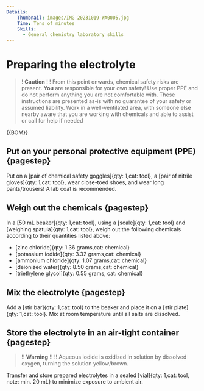 ```yaml
---
Details:
    Thumbnail: images/IMG-20231019-WA0005.jpg
    Time: Tens of minutes
    Skills:
      - General chemistry laboratory skills
---
```

# Preparing the electrolyte


>! **Caution** 
>!
>! From this point onwards, chemical safety risks are present. **You** are responsible for your own safety! Use proper PPE and do not perform anything you are not comfortable with. These instructions are presented as-is with no guarantee of your safety or assumed liability. Work in a well-ventilated area, with someone else nearby aware that you are working with chemicals and able to assist or call for help if needed

{{BOM}}

## Put on your personal protective equipment (PPE) {pagestep}

Put on a [pair of chemical safety goggles]{qty: 1,cat: tool}, a [pair of nitrile gloves]{qty: 1,cat: tool}, wear close-toed shoes, and wear long pants/trousers! A lab coat is recommended.

## Weigh out the chemicals {pagestep}


In a [50 mL beaker]{qty: 1,cat: tool}, using a [scale]{qty: 1,cat: tool} and [weighing spatula]{qty: 1,cat: tool}, weigh out the following chemicals according to their quantities listed above:

* [zinc chloride]{qty: 1.36 grams,cat: chemical}
* [potassium iodide]{qty: 3.32 grams,cat: chemical}
* [ammonium chloride]{qty: 1.07 grams,cat: chemical}
* [deionized water]{qty: 8.50 grams,cat: chemical}
* [triethylene glycol]{qty: 0.55 grams, cat: chemical}

## Mix the electrolyte {pagestep}

Add a [stir bar]{qty: 1,cat: tool} to the beaker and place it on a [stir plate]{qty: 1,cat: tool}. Mix at room temperature until all salts are dissolved.

## Store the electrolyte in an air-tight container {pagestep}

>!! **Warning** 
>!!
>!! Aqueous iodide is oxidized in solution by dissolved oxygen, turning the solution yellow/brown.

Transfer and store prepared electrolytes in a sealed [vial]{qty: 1,cat: tool, note: min. 20 mL} to minimize exposure to ambient air.





